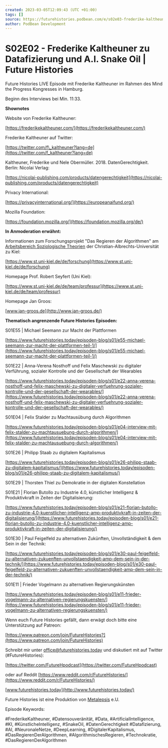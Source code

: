 ```yaml
---
created: 2023-03-05T12:09:43 (UTC +01:00)
tags: []
source: https://futurehistories.podbean.com/e/s02e03-frederike-kaltheuner-zu-datensouveranitat-und-ai-snake-oil/
author: PodBean Development
---
```


# S02E02 - Frederike Kaltheuner zu Datafizierung und A.I. Snake Oil | Future Histories

Future Histories LIVE Episode mit Frederike Kaltheuner im Rahmen des Mind the Progress Kongresses in Hamburg.

Beginn des Interviews bei Min. 11:33.

**Shownotes**

Website von Frederike Kaltheuner:

[https://frederikekaltheuner.com/](https://frederikekaltheuner.com/)

  
Frederike Kaltheuner auf Twitter:

[https://twitter.com/f\_kaltheuner?lang=de](https://twitter.com/f_kaltheuner?lang=de)

  
Kaltheuner, Frederike und Nele Obermüller. 2018. DatenGerechtigkeit. Berlin: Nicolai Verlag:

[https://nicolai-publishing.com/products/datengerechtigkeit](https://nicolai-publishing.com/products/datengerechtigkeit)

  
Privacy International:

[https://privacyinternational.org/](https://europeanaifund.org/)

  
Mozilla Foundation:

[https://foundation.mozilla.org/](https://foundation.mozilla.org/de/)

**In Anmoderation erwähnt:**

Informationen zum Forschungsprojekt "Das Regieren der Algorithmen" am [Arbeitsbereich Soziologische Theorien](https://www.st.uni-kiel.de/de/forschung) der Christian-Albrechts-Universität zu Kiel:

[https://www.st.uni-kiel.de/de/forschung](https://www.st.uni-kiel.de/de/forschung)

  
Homepage Prof. Robert Seyfert (Uni Kiel):

[https://www.st.uni-kiel.de/de/team/professur](https://www.st.uni-kiel.de/de/team/professur)

  
Homepage Jan Groos:

[www.jan-groos.de](http://www.jan-groos.de/)

**Thematisch angrenzende Future Histories Episoden:**

S01E55 | Michael Seemann zur Macht der Plattformen

[https://www.futurehistories.today/episoden-blog/s01/e55-michael-seemann-zur-macht-der-plattformen-teil-1/](https://www.futurehistories.today/episoden-blog/s01/e55-michael-seemann-zur-macht-der-plattformen-teil-1/)

  
S01E22 | Anna-Verena Nosthoff und Felix Maschewski zu digitaler Verführung, sozialer Kontrolle und der Gesellschaft der Wearables

[https://www.futurehistories.today/episoden-blog/s01/e22-anna-verena-nosthoff-und-felix-maschewski-zu-digitaler-verfuehrung-sozialer-kontrolle-und-der-gesellschaft-der-wearables/](https://www.futurehistories.today/episoden-blog/s01/e22-anna-verena-nosthoff-und-felix-maschewski-zu-digitaler-verfuehrung-sozialer-kontrolle-und-der-gesellschaft-der-wearables/)

  
S01E04 | Felix Stalder zu Machtausübung durch Algorithmen

[https://www.futurehistories.today/episoden-blog/s01/e04-interview-mit-felix-stalder-zu-machtausuebung-durch-algorithmen/](https://www.futurehistories.today/episoden-blog/s01/e04-interview-mit-felix-stalder-zu-machtausuebung-durch-algorithmen/)

  
S01E26 | Philipp Staab zu digitalem Kapitalismus

[https://www.futurehistories.today/episoden-blog/s01/e26-philipp-staab-zu-digitalem-kapitalismus/](https://www.futurehistories.today/episoden-blog/s01/e26-philipp-staab-zu-digitalem-kapitalismus/)

  
S01E29 | Thorsten Thiel zu Demokratie in der digitalen Konstellation

S01E21 | Florian Butollo zu Industrie 4.0, künstlicher Intelligenz & Produktivkraft in Zeiten der Digitalisierung:

[https://www.futurehistories.today/episoden-blog/s01/e21-florian-butollo-zu-industrie-4.0-kuenstlicher-intelligenz-amp-produktivkraft-in-zeiten-der-digitalisierung/](https://www.futurehistories.today/episoden-blog/s01/e21-florian-butollo-zu-industrie-4.0-kuenstlicher-intelligenz-amp-produktivkraft-in-zeiten-der-digitalisierung/)

  
S01E30 | Paul Feigelfeld zu alternativen Zukünften, Unvollständigkeit & dem Sein in der Technik:

[https://www.futurehistories.today/episoden-blog/s01/e30-paul-feigelfeld-zu-alternativen-zukuenften-unvollstaendigkeit-amp-dem-sein-in-der-technik/](https://www.futurehistories.today/episoden-blog/s01/e30-paul-feigelfeld-zu-alternativen-zukuenften-unvollstaendigkeit-amp-dem-sein-in-der-technik/)

  
S01E11 | Frieder Vogelmann zu alternativen Regierungskünsten

[https://www.futurehistories.today/episoden-blog/s01/e11-frieder-vogelmann-zu-alternativen-regierungskuensten/](https://www.futurehistories.today/episoden-blog/s01/e11-frieder-vogelmann-zu-alternativen-regierungskuensten/)

  
Wenn euch Future Histories gefällt, dann erwägt doch bitte eine Unterstützung auf Patreon:

[https://www.patreon.com/join/FutureHistories?](https://www.patreon.com/join/FutureHistories)

Schreibt mir unter [office@futurehistories.today](mailto:office@futurehistories.today) und diskutiert mit auf Twitter (#FutureHistories):

[https://twitter.com/FutureHpodcast](https://twitter.com/FutureHpodcast)

oder auf Reddit [https://www.reddit.com/r/FutureHistories/](https://www.reddit.com/r/FutureHistories/)

[www.futurehistories.today](http://www.futurehistories.today/)

Future Histories ist eine Produktion von [Metalepsis](https://metalepsis.net/) e.U.

  
Episode Keywords:

#FrederikeKaltheuner, #Datensouveränität, #Data, #ArtificialIntelligence, #KI, #KünstlicheIntelligenz, #SnakeOil, #DatenGerechtigkeit #Datafizierung, #AI, #NeuronaleNetze, #DeepLearning, #DigitalerKapitalismus, #DasRegierenDerAlgorithmen, #AlgorithmischesRegieren, #Technokratie, #DasRegierenDerAlgorithmen
